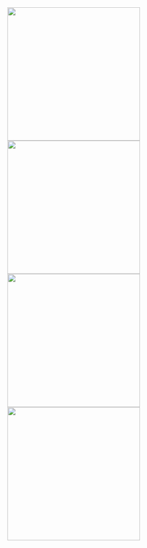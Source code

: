 <div>
  <img src="https://github.com/user-attachments/assets/759b82ee-a9e9-496d-946d-7f34278c201f" width="300" height="300">
  <img src="https://github.com/user-attachments/assets/f8951580-3ca7-4101-bc10-2b005ef5f47c" width="300" height="300">
  <img src="https://github.com/user-attachments/assets/f84a41bd-8990-42f4-a85e-d38911148af0" width="300" height="300">
  <img src="https://github.com/user-attachments/assets/85b8ece4-08d5-49b3-bf63-8441fadc14b5" width="300" height="300">
</div>
 
   


